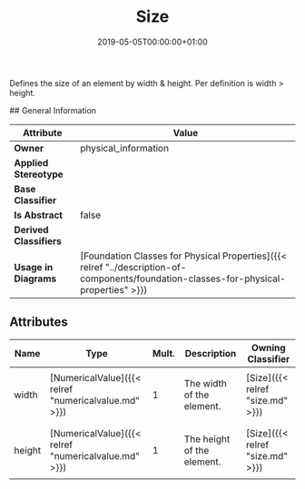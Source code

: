 ﻿---
title: Size
toc: false
type: specs
date: "2019-05-05T00:00:00+01:00"
draft: false
menu_name: vec120

# Prev/next pager order (if `docs_section_pager` enabled in `params.toml`)
weight: 
---
<html>   <head>     </head>   <body>     <p> Defines the size of an element by width &amp; height. Per definition is width &gt; height.      </p>    </body> </html> 
## General Information

| Attribute               | Value |
|-------------------------|-------|
| **Owner**               | physical_information |
| **Applied Stereotype**  |   |
| **Base Classifier**     |   |
| **Is Abstract**         | false |
| **Derived Classifiers** |   |
| **Usage in Diagrams**   | [Foundation Classes for Physical Properties]({{< relref "../description-of-components/foundation-classes-for-physical-properties" >}})<br/>  |

## Attributes
|  Name  |  Type  |  Mult.  |  Description  |  Owning Classifier  |
|--------|--------|---------|---------------|--------------|
|width | [NumericalValue]({{< relref "numericalvalue.md" >}}) | 1 | <html>   <head>     </head>   <body>     <p> The width of the element.      </p>    </body> </html>  | [Size]({{< relref "size.md" >}}) |
|height | [NumericalValue]({{< relref "numericalvalue.md" >}}) | 1 | <html><body><p>The height of the element. </p></body></html> | [Size]({{< relref "size.md" >}}) |

